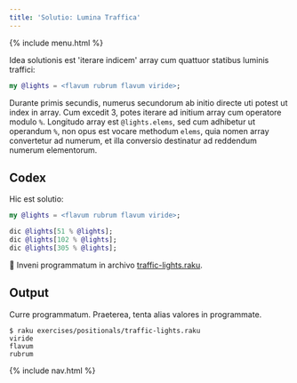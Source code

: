 ```yaml
---
title: 'Solutio: Lumina Traffica'
---
```


{% include menu.html %}

Idea solutionis est 'iterare indicem' array cum quattuor statibus luminis traffici:

```raku
my @lights = <flavum rubrum flavum viride>;
```

Durante primis secundis, numerus secundorum ab initio directe uti potest ut index in array. Cum excedit 3, potes iterare ad initium array cum operatore modulo `%`. Longitudo array est `@lights.elems`, sed cum adhibetur ut operandum `%`, non opus est vocare methodum `elems`, quia nomen array convertetur ad numerum, et illa conversio destinatur ad reddendum numerum elementorum.

## Codex

Hic est solutio:

```raku
my @lights = <flavum rubrum flavum viride>;

dic @lights[51 % @lights];
dic @lights[102 % @lights];
dic @lights[305 % @lights];
```

🦋 Inveni programmatum in archivo [traffic-lights.raku](https://github.com/ash/raku-course/blob/master/exercises/positionals/traffic-lights.raku).

## Output

Curre programmatum. Praeterea, tenta alias valores in programmate.

```console
$ raku exercises/positionals/traffic-lights.raku
viride
flavum
rubrum
```

{% include nav.html %}